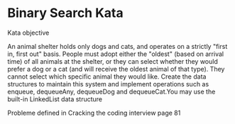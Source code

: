 # Binary Search Kata

Kata objective

An animal shelter holds only dogs and cats, and operates on a strictly "first in,
first out" basis. People must adopt either the "oldest" (based on arrival time) of
all animals at the shelter, or they can select whether they would prefer a dog or
a cat (and will receive the oldest animal of that type). They cannot select which
specific animal they would like. Create the data structures to maintain this system
and implement operations such as enqueue, dequeueAny, dequeueDog and
dequeueCat.You may use the built-in LinkedList data structure


Probleme defined in Cracking the coding interview page 81
